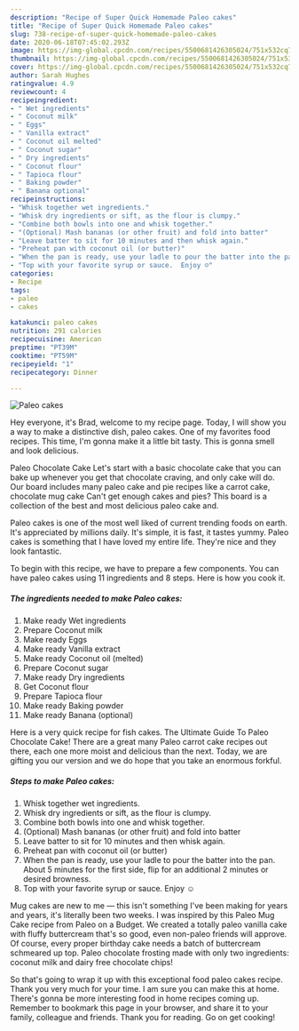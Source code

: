 ```yaml
---
description: "Recipe of Super Quick Homemade Paleo cakes"
title: "Recipe of Super Quick Homemade Paleo cakes"
slug: 738-recipe-of-super-quick-homemade-paleo-cakes
date: 2020-06-18T07:45:02.293Z
image: https://img-global.cpcdn.com/recipes/5500681426305024/751x532cq70/paleo-cakes-recipe-main-photo.jpg
thumbnail: https://img-global.cpcdn.com/recipes/5500681426305024/751x532cq70/paleo-cakes-recipe-main-photo.jpg
cover: https://img-global.cpcdn.com/recipes/5500681426305024/751x532cq70/paleo-cakes-recipe-main-photo.jpg
author: Sarah Hughes
ratingvalue: 4.9
reviewcount: 4
recipeingredient:
- " Wet ingredients"
- " Coconut milk"
- " Eggs"
- " Vanilla extract"
- " Coconut oil melted"
- " Coconut sugar"
- " Dry ingredients"
- " Coconut flour"
- " Tapioca flour"
- " Baking powder"
- " Banana optional"
recipeinstructions:
- "Whisk together wet ingredients."
- "Whisk dry ingredients or sift, as the flour is clumpy."
- "Combine both bowls into one and whisk together."
- "(Optional) Mash bananas (or other fruit) and fold into batter"
- "Leave batter to sit for 10 minutes and then whisk again."
- "Preheat pan with coconut oil (or butter)"
- "When the pan is ready, use your ladle to pour the batter into the pan. About 5 minutes for the first side, flip for an additional 2 minutes or desired browness."
- "Top with your favorite syrup or sauce.  Enjoy ☺"
categories:
- Recipe
tags:
- paleo
- cakes

katakunci: paleo cakes 
nutrition: 291 calories
recipecuisine: American
preptime: "PT39M"
cooktime: "PT59M"
recipeyield: "1"
recipecategory: Dinner

---
```



![Paleo cakes](https://img-global.cpcdn.com/recipes/5500681426305024/751x532cq70/paleo-cakes-recipe-main-photo.jpg)

Hey everyone, it's Brad, welcome to my recipe page. Today, I will show you a way to make a distinctive dish, paleo cakes. One of my favorites food recipes. This time, I'm gonna make it a little bit tasty. This is gonna smell and look delicious.

Paleo Chocolate Cake Let&#39;s start with a basic chocolate cake that you can bake up whenever you get that chocolate craving, and only cake will do. Our board includes many paleo cake and pie recipes like a carrot cake, chocolate mug cake Can&#39;t get enough cakes and pies? This board is a collection of the best and most delicious paleo cake and.

Paleo cakes is one of the most well liked of current trending foods on earth. It's appreciated by millions daily. It's simple, it is fast, it tastes yummy. Paleo cakes is something that I have loved my entire life. They're nice and they look fantastic.


To begin with this recipe, we have to prepare a few components. You can have paleo cakes using 11 ingredients and 8 steps. Here is how you cook it.

<!--inarticleads1-->

##### The ingredients needed to make Paleo cakes:

1. Make ready  Wet ingredients
1. Prepare  Coconut milk
1. Make ready  Eggs
1. Make ready  Vanilla extract
1. Make ready  Coconut oil (melted)
1. Prepare  Coconut sugar
1. Make ready  Dry ingredients
1. Get  Coconut flour
1. Prepare  Tapioca flour
1. Make ready  Baking powder
1. Make ready  Banana (optional)


Here is a very quick recipe for fish cakes. The Ultimate Guide To Paleo Chocolate Cake! There are a great many Paleo carrot cake recipes out there, each one more moist and delicious than the next. Today, we are gifting you our version and we do hope that you take an enormous forkful. 

<!--inarticleads2-->

##### Steps to make Paleo cakes:

1. Whisk together wet ingredients.
1. Whisk dry ingredients or sift, as the flour is clumpy.
1. Combine both bowls into one and whisk together.
1. (Optional) Mash bananas (or other fruit) and fold into batter
1. Leave batter to sit for 10 minutes and then whisk again.
1. Preheat pan with coconut oil (or butter)
1. When the pan is ready, use your ladle to pour the batter into the pan. About 5 minutes for the first side, flip for an additional 2 minutes or desired browness.
1. Top with your favorite syrup or sauce.  Enjoy ☺


Mug cakes are new to me — this isn&#39;t something I&#39;ve been making for years and years, it&#39;s literally been two weeks. I was inspired by this Paleo Mug Cake recipe from Paleo on a Budget. We created a totally paleo vanilla cake with fluffy buttercream that&#39;s so good, even non-paleo friends will approve. Of course, every proper birthday cake needs a batch of buttercream schmeared up top. Paleo chocolate frosting made with only two ingredients: coconut milk and dairy free chocolate chips! 

So that's going to wrap it up with this exceptional food paleo cakes recipe. Thank you very much for your time. I am sure you can make this at home. There's gonna be more interesting food in home recipes coming up. Remember to bookmark this page in your browser, and share it to your family, colleague and friends. Thank you for reading. Go on get cooking!

